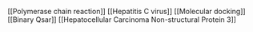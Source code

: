 [[Polymerase chain reaction]]
[[Hepatitis C virus]]
[[Molecular docking]]
[[Binary Qsar]]
[[Hepatocellular Carcinoma Non-structural Protein 3]]
